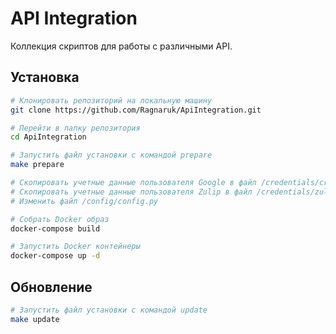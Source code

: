 # API Integration

Коллекция скриптов для работы с различными API.

## Установка
```bash
# Клонировать репозиторий на локальную машину
git clone https://github.com/Ragnaruk/ApiIntegration.git

# Перейти в папку репозитория
cd ApiIntegration

# Запустить файл установки с командой prepare
make prepare

# Скопировать учетные данные пользователя Google в файл /credentials/credentials.json
# Скопировать учетные данные пользователя Zulip в файл /credentials/zuliprc.txt
# Изменить файл /config/config.py

# Собрать Docker образ
docker-compose build

# Запустить Docker контейнеры
docker-compose up -d
```

## Обновление
```bash
# Запустить файл установки с командой update
make update
```